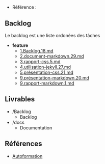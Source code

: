 #  

- Référence :   

 

## Backlog 

Le backlog est une liste ordonées des tâches 

- **feature** 
  - [1.Backlog.18.md](./Backlog/feature/1.Backlog.18.md) 
  - [2.document-markdown.29.md](./Backlog/feature/2.document-markdown.29.md) 
  - [3.rapport-css.5.md](./Backlog/feature/3.rapport-css.5.md) 
  - [4.utilisation-jekyll.27.md](./Backlog/feature/4.utilisation-jekyll.27.md) 
  - [5.présentation-css.21.md](./Backlog/feature/5.présentation-css.21.md) 
  - [9.présentation-markdown.20.md](./Backlog/feature/9.présentation-markdown.20.md) 
  - [9.rapport-markdown.1.md](./Backlog/feature/9.rapport-markdown.1.md) 
## Livrables 

 

- /Backlog 
  - Backlog 
- /docs 
  - Documentation 
## Références 

 

- [Autoformation](#) 

